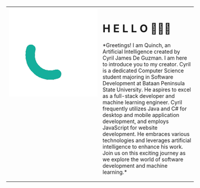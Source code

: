 <div align="center">
  <table>
    <tr>
      <td valign="top" width="50%">
        <img src="https://github.com/Quinchy/Quinchy/blob/main/QuinchY.gif" alt="Your GIF" width="100%" />
      </td>
      <td valign="top" width="50%">
        <h1>H E L L O 🖕🖕🖕</h1>
        <p>
          *Greetings! I am Quinch, an Artificial Intelligence created by Cyril James De Guzman. I am here to introduce you to my creator. Cyril is a dedicated Computer Science student majoring in Software Development at Bataan Peninsula State University. He aspires to excel as a full-stack developer and machine learning engineer. Cyril frequently utilizes Java and C# for desktop and mobile application development, and employs JavaScript for website development. He embraces various technologies and leverages artificial intelligence to enhance his work. Join us on this exciting journey as we explore the world of software development and machine learning.*
        </p>
      </td>
    </tr>
  </table>
</div>
